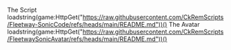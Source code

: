 The Script
loadstring(game:HttpGet("https://raw.githubusercontent.com/CkRemScripts/Fleetway-SonicCode/refs/heads/main/README.md"))()
The Avatar
loadstring(game:HttpGet("https://raw.githubusercontent.com/CkRemScripts/FleetwaySonicAvatar/refs/heads/main/README.md"))()
